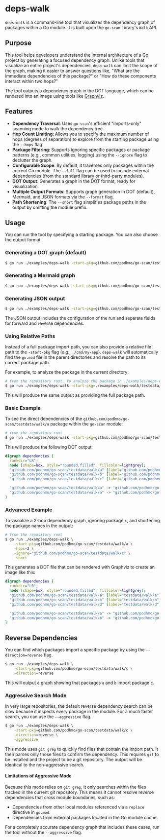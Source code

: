 # deps-walk

`deps-walk` is a command-line tool that visualizes the dependency graph of packages within a Go module. It is built upon the `go-scan` library's `Walk` API.

## Purpose

This tool helps developers understand the internal architecture of a Go project by generating a focused dependency graph. Unlike tools that visualize an entire project's dependencies, `deps-walk` can limit the scope of the graph, making it easier to answer questions like, "What are the immediate dependencies of this package?" or "How do these components interact within two hops?"

The tool outputs a dependency graph in the DOT language, which can be rendered into an image using tools like [Graphviz](https://graphviz.org/).

## Features

- **Dependency Traversal**: Uses `go-scan`'s efficient "imports-only" scanning mode to walk the dependency tree.
- **Hop Count Limiting**: Allows you to specify the maximum number of hops (degrees of separation) to explore from the starting package using the `--hops` flag.
- **Package Filtering**: Supports ignoring specific packages or package patterns (e.g., common utilities, logging) using the `--ignore` flag to declutter the graph.
- **Configurable Scope**: By default, it traverses only packages within the current Go module. The `--full` flag can be used to include external dependencies (from the standard library or third-party modules).
- **DOT Output**: Generates a graph in the DOT format, ready for visualization.
- **Multiple Output Formats**: Supports graph generation in DOT (default), Mermaid, and JSON formats via the `--format` flag.
- **Path Shortening**: The `--short` flag simplifies package paths in the output by omitting the module prefix.

## Usage

You can run the tool by specifying a starting package. You can also choose the output format.

### Generating a DOT graph (default)
```bash
$ go run ./examples/deps-walk -start-pkg=github.com/podhmo/go-scan/testdata/walk/a
```

### Generating a Mermaid graph
```bash
$ go run ./examples/deps-walk -start-pkg=github.com/podhmo/go-scan/testdata/walk/a -format=mermaid
```

### Generating JSON output
```bash
$ go run ./examples/deps-walk -start-pkg=github.com/podhmo/go-scan/testdata/walk/a -format=json
```

The JSON output includes the configuration of the run and separate fields for forward and reverse dependencies.

### Using Relative Paths

Instead of a full package import path, you can also provide a relative file path to the `-start-pkg` flag (e.g., `./cmd/my-app`). `deps-walk` will automatically find the `go.mod` file in the parent directories and resolve the path to its correct package path.

For example, to analyze the package in the current directory:

```bash
# from the repository root, to analyze the package in ./examples/deps-walk/testdata/walk/a
$ go run ./examples/deps-walk -start-pkg=./examples/deps-walk/testdata/walk/a
```

This will produce the same output as providing the full package path.

### Basic Example

To see the direct dependencies of the `github.com/podhmo/go-scan/testdata/walk/a` package within the `go-scan` module:

```bash
# from the repository root
$ go run ./examples/deps-walk -start-pkg=github.com/podhmo/go-scan/testdata/walk/a -hops=1
```

This will produce the following DOT output:

```dot
digraph dependencies {
  rankdir="LR";
  node [shape=box, style="rounded,filled", fillcolor=lightgrey];
  "github.com/podhmo/go-scan/testdata/walk/a" [label="github.com/podhmo/go-scan/testdata/walk/a"];
  "github.com/podhmo/go-scan/testdata/walk/b" [label="github.com/podhmo/go-scan/testdata/walk/b"];
  "github.com/podhmo/go-scan/testdata/walk/c" [label="github.com/podhmo/go-scan/testdata/walk/c"];

  "github.com/podhmo/go-scan/testdata/walk/a" -> "github.com/podhmo/go-scan/testdata/walk/b";
  "github.com/podhmo/go-scan/testdata/walk/a" -> "github.com/podhmo/go-scan/testdata/walk/c";
}
```

### Advanced Example

To visualize a 2-hop dependency graph, ignoring package `c`, and shortening the package names in the output:

```bash
# from the repository root
$ go run ./examples/deps-walk \
    -start-pkg=github.com/podhmo/go-scan/testdata/walk/a \
    -hops=2 \
    -ignore="github.com/podhmo/go-scan/testdata/walk/c" \
    -short
```

This generates a DOT file that can be rendered with Graphviz to create an image like this:

```dot
digraph dependencies {
  rankdir="LR";
  node [shape=box, style="rounded,filled", fillcolor=lightgrey];
  "github.com/podhmo/go-scan/testdata/walk/a" [label="testdata/walk/a"];
  "github.com/podhmo/go-scan/testdata/walk/b" [label="testdata/walk/b"];
  "github.com/podhmo/go-scan/testdata/walk/d" [label="testdata/walk/d"];

  "github.com/podhmo/go-scan/testdata/walk/a" -> "github.com/podhmo/go-scan/testdata/walk/b";
  "github.com/podhmo/go-scan/testdata/walk/b" -> "github.com/podhmo/go-scan/testdata/walk/d";
}
```

## Reverse Dependencies

You can find which packages import a specific package by using the `--direction=reverse` flag.

```bash
$ go run ./examples/deps-walk \
    -start-pkg=github.com/podhmo/go-scan/testdata/walk/c \
    -direction=reverse
```

This will output a graph showing that packages `a` and `b` import package `c`.

### Aggressive Search Mode

In very large repositories, the default reverse dependency search can be slow because it inspects every package in the module. For a much faster search, you can use the `--aggressive` flag.

```bash
$ go run ./examples/deps-walk \
    -start-pkg=github.com/podhmo/go-scan/testdata/walk/c \
    -direction=reverse \
    -aggressive
```

This mode uses `git grep` to quickly find files that contain the import path. It then parses only those files to confirm the dependency. This requires `git` to be installed and the project to be a git repository. The output will be identical to the non-aggressive search.

#### Limitations of Aggressive Mode

Because this mode relies on `git grep`, it only searches within the files tracked in the current git repository. This means it cannot resolve reverse dependencies that cross module boundaries, such as:

-   Dependencies from other local modules referenced via a `replace` directive in `go.mod`.
-   Dependencies from external packages located in the Go module cache.

For a completely accurate dependency graph that includes these cases, run the tool without the `--aggressive` flag.

